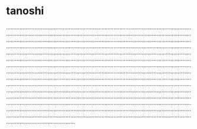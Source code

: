 # tanoshi
..................................................................................................................................................................................................................................................................................................................................................................................................................................................................................................................................................................................................................................................................................................................................................................................................................................................................................................................................................................................................................................................................................................................................................................................................................................................................................................................................................................................................................................................................................................................................................................................................................................................................................................................................................................................................................................................................................................................................................................................